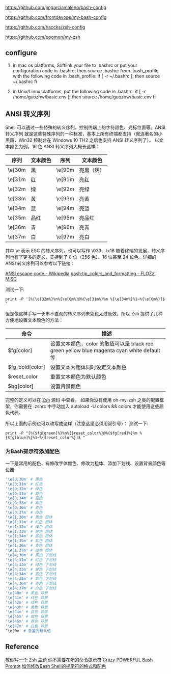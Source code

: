 https://github.com/jmgarciamaleno/bash-config

https://github.com/frontdevops/my-bash-config

https://github.com/haccks/zsh-config

https://github.com/qoomon/my-zsh

## configure
1. in mac os platforms, Softlink your file to .bashrc or put your configuration code in .bashrc, then source .bashrc from .bash_profile with the following code in .bash_profile:
if [ -r ~/.bashrc ]; then
   source ~/.bashrc
fi

2. in Unix/Linux platforms, put the following code in .bashrc:
if [ -r /home/guozhw/basic.env ]; then
   source /home/guozhw/basic.env
fi

## ANSI 转义序列
Shell 可以通过一些特殊的转义序列，控制终端上的字符颜色、光标位置等。ANSI 转义序列 就是这些特殊序列的一种标准，基本上所有终端都支持（就连著名的小黑窗，Win32 控制台在 Windows 10 TH2 之后也支持 ANSI 转义序列了）。
以文本颜色为例，16 色 ANSI 转义序列大概长这样：

| 序列   | 文本颜色 | 序列   | 文本颜色   |
|--------|----------|--------|------------|
| \e[30m | 黑       | \e[90m | 亮黑（灰） |
| \e[31m | 红       | \e[91m | 亮红       |
| \e[32m | 绿       | \e[92m | 亮绿       |
| \e[33m | 黄       | \e[93m | 亮黄       |
| \e[34m | 蓝       | \e[94m | 亮蓝       |
| \e[35m | 品红     | \e[95m | 亮品红     |
| \e[36m | 青       | \e[96m | 亮青       |
| \e[37m | 白       | \e[97m | 亮白       |

其中 \e 表示 ESC 的转义序列，也可以写作 \033、\x1B
随着终端的发展，转义序列也有了更多的定义，支持到了 8 位（256 色）、16 位甚至 24 位色。详细的 ANSI 转义序列可以参考以下链接：

[ANSI escape code - Wikipedia](https://en.wikipedia.org/wiki/ANSI_escape_code)
[bash:tip_colors_and_formatting - FLOZz’ MISC](https://misc.flogisoft.com/bash/tip_colors_and_formatting)

测试一下:
```shell
print -P '[%{\e[32m%}%n%{\e[0m%}@%{\e[31m%}%m %{\e[34m%}%1~%{\e[0m%}]$ '
```

但是像这样手写一长串不直观的转义序列未免也太过低效，所以 Zsh 提供了几种方便地设置文本颜色的方法：

| 命令            | 描述                                                                                       |
|-----------------|--------------------------------------------------------------------------------------------|
| $fg[color]      | 设置文本颜色，color 的取值可以是 black red green yellow blue magenta cyan white default 等 |
| $fg_bold[color] | 设置文本为粗体同时设定文本颜色                                                             |
| $reset_color    | 重置文本颜色为默认颜色                                                                     |
| $bg[color]      | 设置背景颜色                                                                               |
完整的定义可以在 [Zsh](https://github.com/zsh-users/zsh/blob/master/Functions/Misc/colors) 源码 中查看。
如果你没有使用 oh-my-zsh 之类的配置框架，你需要在 .zshrc 中手动加入 autoload -U colors && colors 才能使用这些颜色代码。

所以上面的示例也可以改写成这样（注意这里必须用双引号）：
测试一下:
```shell
print -P "[%{$fg[green]%}%n%{$reset_color%}@%{$fg[red]%}%m %{$fg[blue]%}%1~%{$reset_color%}]$ "
```
### 为Bash提示符添加配色
一下是常用的配色，有修改字体颜色、修改为粗体、添加下划线、设置背景颜色等设置:
```bash
'\e[0;30m' # 黑色
'\e[0;31m' # 红色
'\e[0;32m' # 绿色
'\e[0;33m' # 黄色
'\e[0;34m' # 蓝色
'\e[0;35m' # 紫色
'\e[0;36m' # 青色
'\e[0;37m' # 白色
'\e[1;30m' # 黑色 粗体
'\e[1;31m' # 红色 粗体
'\e[1;32m' # 绿色 粗体
'\e[1;33m' # 黄色 粗体
'\e[1;34m' # 蓝色 粗体
'\e[1;35m' # 紫色 粗体
'\e[1;36m' # 青色 粗体
'\e[1;37m' # 白色 粗体
'\e[4;30m' # 黑色 下划线
'\e[4;31m' # 红色 下划线
'\e[4;32m' # 绿色 下划线
'\e[4;33m' # 黄色 下划线
'\e[4;34m' # 蓝色 下划线
'\e[4;35m' # 紫色 下划线
'\e[4;36m' # 青色 下划线
'\e[4;37m' # 白色 下划线
'\e[40m' # 黑色 背景
'\e[41m' # 红色 背景
'\e[42m' # 绿色 背景
'\e[43m' # 黄色 背景
'\e[44m' # 蓝色 背景
'\e[45m' # 紫色 背景
'\e[46m' # 青色 背景
'\e[47m' # 白色 背景
‘\e[0m' # 重置为默认值
```
## Reference
[教你写一个 Zsh 主题](https://printempw.github.io/zsh-prompt-theme-customization/)
[你不需要花哨的命令提示符](https://zhuanlan.zhihu.com/p/51008087)
[Crazy POWERFUL Bash Prompt](https://www.askapache.com/linux/bash-power-prompt/)
[如何修改Bash Shell的提示符的格式和配色](http://blog.itpub.net/69955379/viewspace-2705072/)

